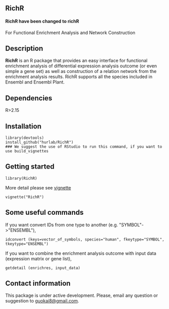 ## RichR
#### RichR have been changed to richR
For Functional Enrichment Analysis and Network Construction 

## Description  
__RichR__ is an R package that provides an easy interface for functional enrichment analysis of differential expression analysis outcome (or even simple a gene set) as well as construction of a relation network from the enrichment analysis results. RichR supports all the species included in Ensembl and Ensembl Plant.   

## Dependencies  
R>2.15

## Installation
```   
library(devtools)    
install_github("hurlab/RichR")
### We suggest the use of RStudio to run this command, if you want to use build_vignettes
```

## Getting started
```
library(RichR)
```  
More detail please see [vignette](https://github.com/hurlab/RichR/wiki)
```    
vignette("RichR")
```   

## Some useful commands
If you want convert IDs from one type to another (e.g. "SYMBOL"->"ENSEMBL"),
``` 
idconvert (keys=vector_of_symbols, species="human", fkeytype="SYMBOL", tkeytype="ENSEMBL")
```  
If you want to combine the enrichment analysis outcome with input data (expression matrix or gene list),
```  
getdetail (enrichres, input_data)
```  

## Contact information
This package is under active development. Please, email any question or suggestion to guokai8@gmail.com. 

